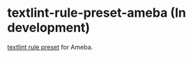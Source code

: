# textlint-rule-preset-ameba (In development)

[textlint rule preset](https://github.com/textlint/textlint/blob/master/docs/rule-preset.md "preset") for Ameba.
